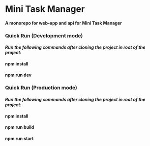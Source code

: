 # Mini Task Manager

#### **A monorepo for web-app and api for Mini Task Manager**

### Quick Run (Development mode)

#### _Run the following commands after cloning the project in root of the project:_

#### npm install

#### npm run dev

### Quick Run (Production mode)

#### _Run the following commands after cloning the project in root of the project:_

#### npm install

#### npm run build

#### npm run start
